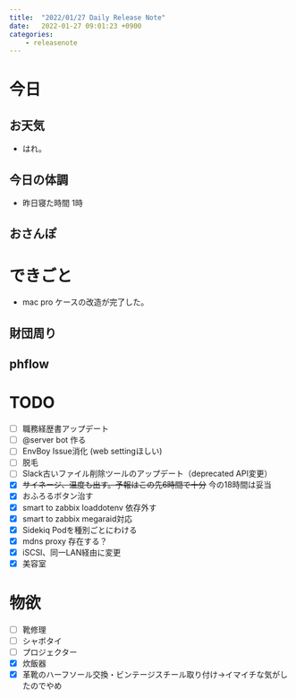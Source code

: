 ```yaml
---
title:  "2022/01/27 Daily Release Note"
date:   2022-01-27 09:01:23 +0900
categories:
	- releasenote
---
```

# 今日

## お天気

* はれ。

## 今日の体調

* 昨日寝た時間 1時

## おさんぽ


# できごと

* mac pro ケースの改造が完了した。

## 財団周り

## phflow


# TODO 

- [ ] 職務経歴書アップデート
- [ ] @server bot 作る
- [ ] EnvBoy Issue消化 (web settingほしい)
- [ ] 脱毛
- [ ] Slack古いファイル削除ツールのアップデート（deprecated API変更）
- [x] ~~サイネージ、温度も出す。予報はこの先6時間で十分~~ 今の18時間は妥当
- [x] おふろるボタン治す
- [x] smart to zabbix loaddotenv 依存外す
- [x] smart to zabbix megaraid対応
- [x] Sidekiq Podを種別ごとにわける
- [x] mdns proxy 存在する？
- [x] iSCSI、同一LAN経由に変更
- [x] 美容室

# 物欲

- [ ] 靴修理
- [ ] シャボタイ
- [ ] プロジェクター
- [x] 炊飯器
- [x] 革靴のハーフソール交換・ビンテージスチール取り付け→イマイチな気がしたのでやめ
